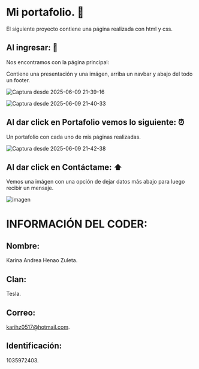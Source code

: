 # Mi portafolio. 🥇

El siguiente proyecto contiene una página realizada con html y css. 


## Al ingresar: 📶

Nos encontramos con la página principal:

Contiene una presentación y una imágen, arriba un navbar y abajo del todo un footer.

![Captura desde 2025-06-09 21-39-16](https://github.com/user-attachments/assets/56a4bb06-bfeb-4201-804b-cd1a8fda6809)

![Captura desde 2025-06-09 21-40-33](https://github.com/user-attachments/assets/5952ce95-2bbf-4f08-b894-eac2e14408e2)


## Al dar click en Portafolio vemos lo siguiente: ⏰

Un portafolio con cada uno de mis páginas realizadas.


![Captura desde 2025-06-09 21-42-38](https://github.com/user-attachments/assets/28c996dc-62b1-407d-916b-006fe79abcc0)


## Al dar click en Contáctame: ⬆️

Vemos una imágen con una opción de dejar datos más abajo para luego recibir un mensaje.

![imagen](https://github.com/user-attachments/assets/48719727-72d6-400c-8b0a-81248a600059)

# INFORMACIÓN DEL CODER:
## Nombre: 

Karina Andrea Henao Zuleta.

## Clan: 

Tesla.

## Correo: 

karihz0517@hotmail.com.

## Identificación: 

1035972403.









